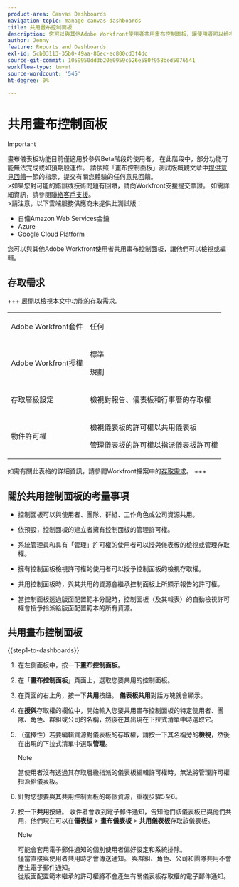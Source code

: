 ```yaml
---
product-area: Canvas Dashboards
navigation-topic: manage-canvas-dashboards
title: 共用畫布控制面板
description: 您可以與其他Adobe Workfront使用者共用畫布控制面板，讓使用者可以檢視或編輯。
author: Jenny
feature: Reports and Dashboards
exl-id: 5cb03113-35b0-49aa-86ec-ec800cd3f4dc
source-git-commit: 1059950dd3b20e0959c626e580f958bed5076541
workflow-type: tm+mt
source-wordcount: '545'
ht-degree: 0%

---
```


# 共用畫布控制面板

>[!IMPORTANT]
>
>畫布儀表板功能目前僅適用於參與Beta階段的使用者。 在此階段中，部分功能可能無法完成或如預期般運作。 請依照「畫布控制面板」測試版概觀文章中[提供意見回饋](/help/quicksilver/product-announcements/betas/canvas-dashboards-beta/canvas-dashboards-beta-information.md#provide-feedback)一節的指示，提交有關您體驗的任何意見回饋。<br>
>&#x200B;>如果您對可能的錯誤或技術問題有回饋，請向Workfront支援提交票證。 如需詳細資訊，請參閱[聯絡客戶支援](/help/quicksilver/workfront-basics/tips-tricks-and-troubleshooting/contact-customer-support.md)。<br>
>&#x200B;>請注意，以下雲端服務供應商未提供此測試版：
>
>* 自備Amazon Web Services金鑰
>* Azure
>* Google Cloud Platform

您可以與其他Adobe Workfront使用者共用畫布控制面板，讓他們可以檢視或編輯。

## 存取需求

+++ 展開以檢視本文中功能的存取需求。
<table style="table-layout:auto"> 
<col> 
</col> 
<col> 
</col> 
<tbody> 
<tr> 
   <td role="rowheader"><p>Adobe Workfront套件</p></td> 
   <td> 
<p>任何 </p> 
   </td> 
<tr> 
 <tr> 
   <td role="rowheader"><p>Adobe Workfront授權</p></td> 
   <td> 
<p>標準 </p> 
<p>規劃</p> 
   </td> 
   </tr> 
  </tr> 
  <tr> 
   <td role="rowheader"><p>存取層級設定</p></td> 
   <td><p>檢視對報告、儀表板和行事曆的存取權</p>
  </td> 
  </tr>  
    </tr>  
        <tr> 
   <td role="rowheader"><p>物件許可權</p></td> 
   <td><p>檢視儀表板的許可權以共用儀表板</p>
   <p>管理儀表板的許可權以指派儀表板許可權</p>
  </td> 
  </tr>
</tbody> 
</table>

如需有關此表格的詳細資訊，請參閱Workfront檔案中的[存取需求](/help/quicksilver/administration-and-setup/add-users/access-levels-and-object-permissions/access-level-requirements-in-documentation.md)。
+++

## 關於共用控制面板的考量事項

* 控制面板可以與使用者、團隊、群組、工作角色或公司資源共用。

* 依預設，控制面板的建立者擁有控制面板的管理許可權。

* 系統管理員和具有「管理」許可權的使用者可以授與儀表板的檢視或管理存取權。

* 擁有控制面板檢視許可權的使用者可以授予控制面板的檢視存取權。

* 共用控制面板時，與其共用的資源會繼承控制面板上所顯示報告的許可權。

* 當控制面板透過版面配置範本分配時，控制面板（及其報表）的自動檢視許可權會授予指派給版面配置範本的所有資源。


## 共用畫布控制面板


{{step1-to-dashboards}}

1. 在左側面板中，按一下&#x200B;**畫布控制面板**。

1. 在「**畫布控制面板**」頁面上，選取您要共用的控制面板。

1. 在頁面的右上角，按一下&#x200B;**共用**&#x200B;按鈕。 **儀表板共用**&#x200B;對話方塊就會顯示。

1. 在&#x200B;**授與**&#x200B;存取權的欄位中，開始輸入您要共用畫布控制面板的特定使用者、團隊、角色、群組或公司的名稱，然後在其出現在下拉式清單中時選取它。

1. （選擇性）若要編輯資源對儀表板的存取權，請按一下其名稱旁的&#x200B;**檢視**，然後在出現的下拉式清單中選取&#x200B;**管理**。

   >[!NOTE]
   >
   > 當使用者沒有透過其存取層級指派的儀表板編輯許可權時，無法將管理許可權指派給儀表板。

1. 針對您想要與其共用控制面板的每個資源，重複步驟5至6。

1. 按一下&#x200B;**共用**&#x200B;按鈕。 收件者會收到電子郵件通知，告知他們該儀表板已與他們共用，他們現在可以在&#x200B;**儀表板** > **畫布儀表板** > **共用儀表板**&#x200B;存取該儀表板。

   >[!NOTE]
   >
   > 可能會套用電子郵件通知的個別使用者偏好設定和系統排除。<br>
   > 僅當直接與使用者共用時才會傳送通知。 與群組、角色、公司和團隊共用不會產生電子郵件通知。<br>
   > 從版面配置範本繼承的許可權將不會產生有關儀表板存取權的電子郵件通知。

